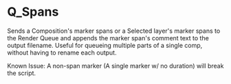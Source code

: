 # Q_Spans
Sends a Composition's marker spans or a Selected layer's marker spans to the Render Queue and appends the marker span's comment text to the output filename.
Useful for queueing multiple parts of a single comp, without having to rename each output.

Known Issue:
A non-span marker (A single marker w/ no duration) will break the script.
